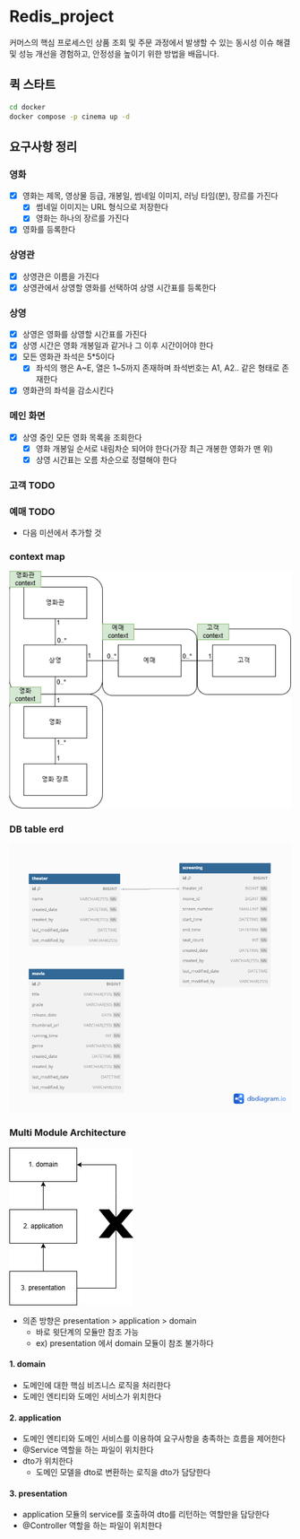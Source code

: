 # Redis_project  

커머스의 핵심 프로세스인 상품 조회 및 주문 과정에서 발생할 수 있는 동시성 이슈 해결 및 성능 개선을 경험하고, 안정성을 높이기 위한 방법을 배웁니다.

## 퀵 스타트
```sh
cd docker
docker compose -p cinema up -d
```

## 요구사항 정리
### 영화
- [x] 영화는 제목, 영상물 등급, 개봉일, 썸네일 이미지, 러닝 타임(분), 장르를 가진다
  - [x] 썸네일 이미지는 URL 형식으로 저장한다 
  - [x] 영화는 하나의 장르를 가진다
- [x] 영화를 등록한다

### 상영관
- [x] 상영관은 이름을 가진다
- [x] 상영관에서 상영할 영화를 선택하여 상영 시간표를 등록한다

### 상영
- [x] 상영은 영화를 상영할 시간표를 가진다
- [x] 상영 시간은 영화 개봉일과 같거나 그 이후 시간이어야 한다
- [x] 모든 영화관 좌석은 5*5이다
  - [x] 좌석의 행은 A~E, 열은 1~5까지 존재하며 좌석번호는 A1, A2.. 같은 형태로 존재한다
- [x] 영화관의 좌석을 감소시킨다

### 메인 화면
- [x] 상영 중인 모든 영화 목록을 조회한다
  - [x] 영화 개봉일 순서로 내림차순 되어야 한다(가장 최근 개봉한 영화가 맨 위)
  - [x] 상영 시간표는 오름 차순으로 정렬해야 한다

### 고객 TODO
### 예매 TODO
- 다음 미션에서 추가할 것

### context map
![context_map.png](/docs/images/context_map.png)


### DB table erd
![table_erd.png](/docs/images/table_erd.png)

### Multi Module Architecture
![multi_module.png](/docs/images/multi_module.png)
- 의존 방향은 presentation > application > domain
  - 바로 윗단계의 모듈만 참조 가능
  - ex) presentation 에서 domain 모듈이 참조 불가하다

#### 1. domain
- 도메인에 대한 핵심 비즈니스 로직을 처리한다
- 도메인 엔티티와 도메인 서비스가 위치한다

#### 2. application
- 도메인 엔티티와 도메인 서비스를 이용하여 요구사항을 충족하는 흐름을 제어한다
- @Service 역할을 하는 파일이 위치한다
- dto가 위치한다
  - 도메인 모델을 dto로 변환하는 로직을 dto가 담당한다

#### 3. presentation
- application 모듈의 service를 호출하여 dto를 리턴하는 역할만을 담당한다
- @Controller 역할을 하는 파일이 위치한다
